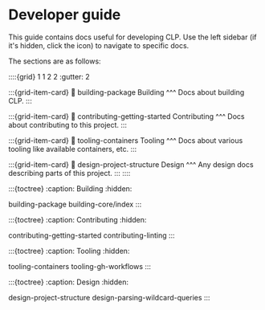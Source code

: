 # Developer guide

This guide contains docs useful for developing CLP. Use the left sidebar (if it's hidden, click the
<i class="fa fa-bars"></i> icon) to navigate to specific docs.

The sections are as follows:

::::{grid} 1 1 2 2
:gutter: 2

:::{grid-item-card}
:link: building-package
Building
^^^
Docs about building CLP. 
:::

:::{grid-item-card}
:link: contributing-getting-started
Contributing
^^^
Docs about contributing to this project. 
:::

:::{grid-item-card}
:link: tooling-containers
Tooling
^^^
Docs about various tooling like available containers, etc. 
:::

:::{grid-item-card}
:link: design-project-structure
Design
^^^
Any design docs describing parts of this project.
:::
::::

:::{toctree}
:caption: Building
:hidden:

building-package
building-core/index
:::


:::{toctree}
:caption: Contributing
:hidden:

contributing-getting-started
contributing-linting
:::

:::{toctree}
:caption: Tooling
:hidden:

tooling-containers
tooling-gh-workflows
:::

:::{toctree}
:caption: Design
:hidden:

design-project-structure
design-parsing-wildcard-queries
:::
